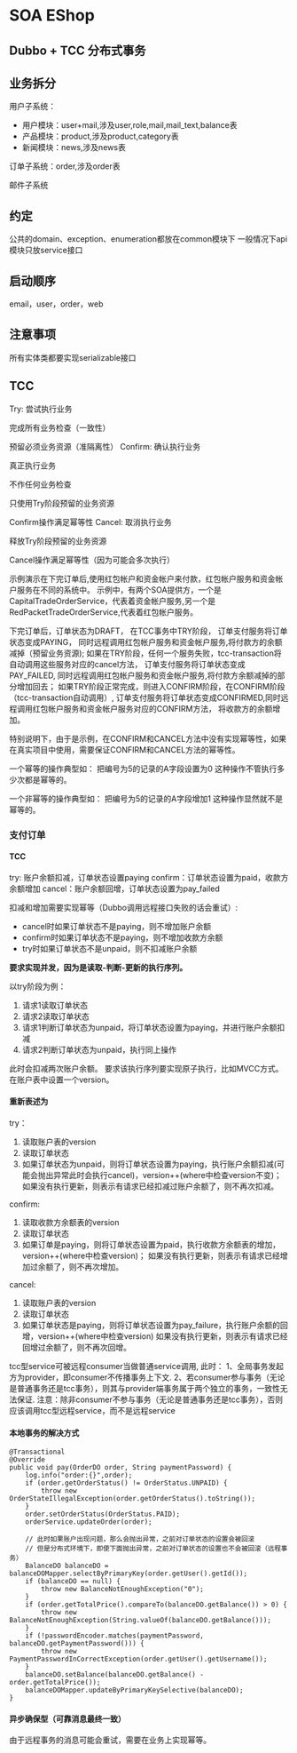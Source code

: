 # SOA EShop 
## Dubbo + TCC 分布式事务

## 业务拆分
用户子系统：
- 用户模块：user+mail,涉及user,role,mail,mail_text,balance表
- 产品模块：product,涉及product,category表
- 新闻模块：news,涉及news表

订单子系统：order,涉及order表

邮件子系统

## 约定
公共的domain、exception、enumeration都放在common模块下
一般情况下api模块只放service接口

## 启动顺序
email，user，order，web

## 注意事项
所有实体类都要实现serializable接口


## TCC
Try: 尝试执行业务

完成所有业务检查（一致性）

预留必须业务资源（准隔离性）
Confirm: 确认执行业务

真正执行业务

不作任何业务检查

只使用Try阶段预留的业务资源

Confirm操作满足幂等性
Cancel: 取消执行业务

释放Try阶段预留的业务资源

Cancel操作满足幂等性（因为可能会多次执行）

示例演示在下完订单后,使用红包帐户和资金帐户来付款，红包帐户服务和资金帐户服务在不同的系统中。
示例中，有两个SOA提供方，一个是CapitalTradeOrderService，代表着资金帐户服务,另一个是RedPacketTradeOrderService,代表着红包帐户服务。

下完订单后，订单状态为DRAFT，
在TCC事务中TRY阶段，
订单支付服务将订单状态变成PAYING，
同时远程调用红包帐户服务和资金帐户服务,将付款方的余额减掉（预留业务资源);
如果在TRY阶段，任何一个服务失败，tcc-transaction将自动调用这些服务对应的cancel方法，
订单支付服务将订单状态变成PAY_FAILED,
同时远程调用红包帐户服务和资金帐户服务,将付款方余额减掉的部分增加回去；
如果TRY阶段正常完成，则进入CONFIRM阶段，在CONFIRM阶段（tcc-transaction自动调用）,
订单支付服务将订单状态变成CONFIRMED,同时远程调用红包帐户服务和资金帐户服务对应的CONFIRM方法，
将收款方的余额增加。


特别说明下，由于是示例，在CONFIRM和CANCEL方法中没有实现幂等性，如果在真实项目中使用，需要保证CONFIRM和CANCEL方法的幂等性。

一个幂等的操作典型如：
把编号为5的记录的A字段设置为0
这种操作不管执行多少次都是幂等的。

一个非幂等的操作典型如：
把编号为5的记录的A字段增加1
这种操作显然就不是幂等的。


### 支付订单
#### TCC
try: 账户余额扣减，订单状态设置paying
confirm：订单状态设置为paid，收款方余额增加
cancel：账户余额回增，订单状态设置为pay_failed

扣减和增加需要实现幂等（Dubbo调用远程接口失败的话会重试）:
- cancel时如果订单状态不是paying，则不增加账户余额
- confirm时如果订单状态不是paying，则不增加收款方余额
- try时如果订单状态不是unpaid，则不扣减账户余额

**要求实现并发，因为是读取-判断-更新的执行序列。**

以try阶段为例：
1. 请求1读取订单状态
2. 请求2读取订单状态
3. 请求1判断订单状态为unpaid，将订单状态设置为paying，并进行账户余额扣减
4. 请求2判断订单状态为unpaid，执行同上操作

此时会扣减两次账户余额。
要求该执行序列要实现原子执行，比如MVCC方式。
在账户表中设置一个version。


#### 重新表述为

try：
1. 读取账户表的version
2. 读取订单状态
3. 如果订单状态为unpaid，则将订单状态设置为paying，执行账户余额扣减(可能会抛出异常此时会执行cancel)，version++(where中检查version不变)；
如果没有执行更新，则表示有请求已经扣减过账户余额了，则不再次扣减。

confirm: 
1. 读取收款方余额表的version
2. 读取订单状态
3. 如果订单是paying，则将订单状态设置为paid，执行收款方余额表的增加，version++(where中检查version)；
如果没有执行更新，则表示有请求已经增加过余额了，则不再次增加。

cancel:
1. 读取账户表的version
2. 读取订单状态
3. 如果订单状态是paying，则将订单状态设置为pay_failure，执行账户余额的回增，version++(where中检查version)
如果没有执行更新，则表示有请求已经回增过余额了，则不再次回增。

tcc型service可被远程consumer当做普通service调用, 此时：
1、全局事务发起方为provider，即consumer不传播事务上下文.
2、若consumer参与事务（无论是普通事务还是tcc事务），则其与provider端事务属于两个独立的事务，一致性无法保证. 
注意：除非consumer不参与事务（无论是普通事务还是tcc事务），否则应该调用tcc型远程service，而不是远程service 


#### 本地事务的解决方式
```
@Transactional
@Override
public void pay(OrderDO order, String paymentPassword) {
    log.info("order:{}",order);
    if (order.getOrderStatus() != OrderStatus.UNPAID) {
        throw new OrderStateIllegalException(order.getOrderStatus().toString());
    }
    order.setOrderStatus(OrderStatus.PAID);
    orderService.updateOrder(order);
    
    // 此时如果账户出现问题，那么会抛出异常，之前对订单状态的设置会被回滚
    // 但是分布式环境下，即使下面抛出异常，之前对订单状态的设置也不会被回滚（远程事务）
    BalanceDO balanceDO = balanceDOMapper.selectByPrimaryKey(order.getUser().getId());
    if (balanceDO == null) {
        throw new BalanceNotEnoughException("0");
    }
    if (order.getTotalPrice().compareTo(balanceDO.getBalance()) > 0) {
        throw new BalanceNotEnoughException(String.valueOf(balanceDO.getBalance()));
    }
    if (!passwordEncoder.matches(paymentPassword, balanceDO.getPaymentPassword())) {
        throw new PaymentPasswordInCorrectException(order.getUser().getUsername());
    }
    balanceDO.setBalance(balanceDO.getBalance() - order.getTotalPrice());
    balanceDOMapper.updateByPrimaryKeySelective(balanceDO);
}
```
#### 异步确保型（可靠消息最终一致）
由于远程事务的消息可能会重试，需要在业务上实现幂等。




